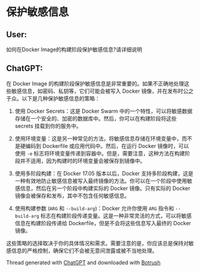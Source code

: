 # 保护敏感信息

## User:
<div>如何在Docker Image的构建阶段保护敏感信息?请详细说明</div>

## ChatGPT:
在 Docker Image 的构建阶段保护敏感信息是非常重要的。如果不正确地处理这些敏感信息，如密码、私钥等，它们可能会被写入 Docker 镜像，并在发布时公之于众。以下是几种保护敏感信息的策略：

1. 使用 Docker Secrets：这是 Docker Swarm 中的一个特性，可以将敏感数据存储在一个安全的、加密的数据库中。然后，你可以在构建阶段将这些 secrets 挂载到你的服务中。

2. 使用环境变量：这是另一种常见的方法，将敏感信息存储在环境变量中，而不是硬编码到 Dockerfile 或应用代码中。然后，在运行 Docker 镜像时，可以使用 `-e` 标志将环境变量传递到容器中。但是，需要注意，这种方法在构建阶段并不适用，因为构建时的环境变量会被保存到镜像中。

3. 使用多阶段构建：在 Docker 17.05 版本以后，Docker 支持多阶段构建，这是一种有效地防止敏感信息被写入最终镜像的方法。你可以在一个阶段中使用敏感信息，然后在另一个阶段中构建实际的 Docker 镜像。只有实际的 Docker 镜像会被保存和发布，其中不包含任何敏感信息。

4. 使用构建参数 (`ARG` 和 `--build-arg`)：Docker 允许你使用 `ARG` 指令和 `--build-arg` 标志在构建阶段传递变量。这是一种非常灵活的方式，可以将敏感信息在构建阶段传递给 Dockerfile，但是不会将这些信息写入最终的 Docker 镜像。


这些策略的选择取决于你的具体情况和需求。需要注意的是，你应该总是保持对敏感信息的严格控制，确保它们不会被无意间泄露或被不当地处理。

Thread generated with <a href="https://chat.openai.com">ChatGPT</a> and downloaded with <a href="https://botrush.io">Botrush</a>